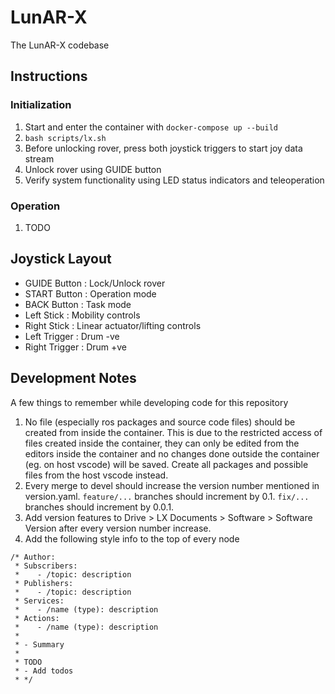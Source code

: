 # LunAR-X
The LunAR-X codebase

## Instructions
### Initialization
1. Start and enter the container with `docker-compose up --build`
2. `bash scripts/lx.sh`
3. Before unlocking rover, press both joystick triggers to start joy data stream
4. Unlock rover using GUIDE button
5. Verify system functionality using LED status indicators and teleoperation
### Operation
1. TODO


## Joystick Layout
- GUIDE Button : Lock/Unlock rover
- START Button : Operation mode
- BACK Button : Task mode
- Left Stick : Mobility controls
- Right Stick : Linear actuator/lifting controls
- Left Trigger : Drum -ve
- Right Trigger : Drum +ve

## Development Notes
A few things to remember while developing code for this repository
1. No file (especially ros packages and source code files) should be created from inside the container. This is due to the restricted access of files created inside the container, they can only be edited from the editors inside the container and no changes done outside the container (eg. on host vscode) will be saved. Create all packages and possible files from the host vscode instead.
2. Every merge to devel should increase the version number mentioned in version.yaml. `feature/...` branches should increment by 0.1. `fix/...` branches should increment by 0.0.1.
3. Add version features to Drive > LX Documents > Software > Software Version after every version number increase.
4. Add the following style info to the top of every node
```
/* Author: 
 * Subscribers:
 *    - /topic: description
 * Publishers:
 *    - /topic: description
 * Services:
 *    - /name (type): description
 * Actions:
 *    - /name (type): description
 *
 * - Summary
 * 
 * TODO
 * - Add todos
 * */
```